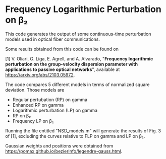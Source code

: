 # Frequency Logarithmic Perturbation on β₂

This code generates the output of some continuous-time perturbation models used in optical fiber communications. 

Some results obtained from this code can be found on 

[1] V. Oliari, G. Liga, E. Agrell, and A. Alvarado, "**Frequency logarithmic perturbation on the group-velocity dispersion parameter with applications to passive optical networks**", available at https://arxiv.org/abs/2103.05972.

The code compares 5 different models in terms of normalized square deviation. Those models are

 - Regular pertubation (RP) on gamma
 - Enhanced RP on gamma
 - Logarithmic perturbation (LP) on gamma
 - RP on β₂
 - Frequency LP on β₂

Running the file entitled "NSD_models.m" will generate the results of Fig. 3 of [1], excluding the curves relative to FLP on gamma and LP on β₂.

Gaussian weights and positions were obtained from https://pomax.github.io/bezierinfo/legendre-gauss.html.

